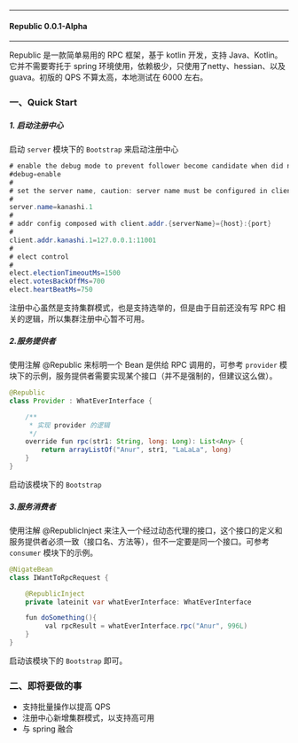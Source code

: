 ******
#### Republic 0.0.1-Alpha

******

Republic 是一款简单易用的 RPC 框架，基于 kotlin 开发，支持 Java、Kotlin。它并不需要寄托于 spring 环境使用，依赖极少，只使用了netty、hessian、以及 guava。初版的 QPS 不算太高，本地测试在 6000 左右。

### 一、Quick Start

##### 1. 启动注册中心
启动 `server` 模块下的 `Bootstrap` 来启动注册中心

```java
# enable the debug mode to prevent follower become candidate when did not received heart beat from leader for while
#debug=enable
#
# set the server name, caution: server name must be configured in client.addr
#
server.name=kanashi.1
#
# addr config composed with client.addr.{serverName}={host}:{port}
#
client.addr.kanashi.1=127.0.0.1:11001
#
# elect control
#
elect.electionTimeoutMs=1500
elect.votesBackOffMs=700
elect.heartBeatMs=750
```

注册中心虽然是支持集群模式，也是支持选举的，但是由于目前还没有写 RPC 相关的逻辑，所以集群注册中心暂不可用。

##### 2.服务提供者

使用注解 @Republic 来标明一个 Bean 是供给 RPC 调用的，可参考 `provider` 模块下的示例，服务提供者需要实现某个接口（并不是强制的，但建议这么做）。

```java
@Republic
class Provider : WhatEverInterface {

    /**
     * 实现 provider 的逻辑
     */
    override fun rpc(str1: String, long: Long): List<Any> {
        return arrayListOf("Anur", str1, "LaLaLa", long)
    }
}
```

启动该模块下的 `Bootstrap`

##### 3.服务消费者

使用注解 @RepublicInject 来注入一个经过动态代理的接口，这个接口的定义和服务提供者必须一致（接口名、方法等），但不一定要是同一个接口。可参考 `consumer` 模块下的示例。

```Java
@NigateBean
class IWantToRpcRequest {

    @RepublicInject
    private lateinit var whatEverInterface: WhatEverInterface

    fun doSomething(){
         val rpcResult = whatEverInterface.rpc("Anur", 996L)
    }
}
```

启动该模块下的 `Bootstrap` 即可。

### 二、即将要做的事
 - 支持批量操作以提高 QPS
 - 注册中心新增集群模式，以支持高可用
 - 与 spring 融合

